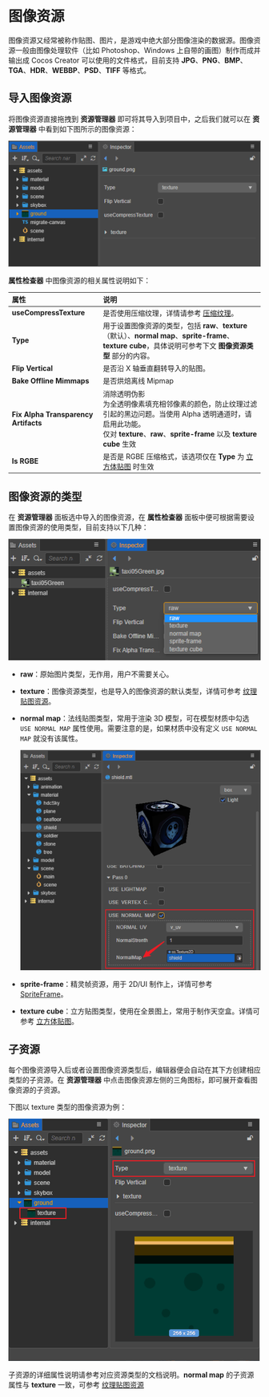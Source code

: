 # 图像资源

图像资源又经常被称作贴图、图片，是游戏中绝大部分图像渲染的数据源。图像资源一般由图像处理软件（比如 Photoshop、Windows 上自带的画图）制作而成并输出成 Cocos Creator 可以使用的文件格式，目前支持 **JPG**、**PNG**、**BMP**、**TGA**、**HDR**、**WEBBP**、**PSD**、**TIFF** 等格式。

## 导入图像资源

将图像资源直接拖拽到 **资源管理器** 即可将其导入到项目中，之后我们就可以在 **资源管理器** 中看到如下图所示的图像资源：

![imported](texture/imported.png)

**属性检查器** 中图像资源的相关属性说明如下：

| 属性 | 说明 |
| :--- | :--- |
| **useCompressTexture** | 是否使用压缩纹理，详情请参考 [压缩纹理](compress-texture.md)。 |
| **Type** | 用于设置图像资源的类型，包括 **raw**、**texture**（默认）、**normal map**、**sprite-frame**、**texture cube**，具体说明可参考下文 **图像资源类型** 部分的内容。 |
| **Flip Vertical** | 是否沿 X 轴垂直翻转导入的贴图。 |
| **Bake Offline Mimmaps** | 是否烘焙离线 Mipmap |
| **Fix Alpha Transparency Artifacts** | 消除透明伪影 <br> 为全透明像素填充相邻像素的颜色，防止纹理过滤引起的黑边问题。当使用 Alpha 透明通道时，请启用此功能。<br> 仅对 **texture**、**raw**、**sprite-frame** 以及 **texture cube** 生效 |
| **Is RGBE** | 是否是 RGBE 压缩格式，该选项仅在 **Type** 为 [立方体贴图](texture-cube.md) 时生效 |

## 图像资源的类型

在 **资源管理器** 面板选中导入的图像资源，在 **属性检查器** 面板中便可根据需要设置图像资源的使用类型，目前支持以下几种：

![type-change](texture/type-change.png)

- **raw**：原始图片类型，无作用，用户不需要关心。

- **texture**：图像资源类型，也是导入的图像资源的默认类型，详情可参考 [纹理贴图资源](texture.md)。

- **normal map**：法线贴图类型，常用于渲染 3D 模型，可在模型材质中勾选 `USE NORMAL MAP` 属性使用。需要注意的是，如果材质中没有定义 `USE NORMAL MAP` 就没有该属性。

  ![normal-map](texture/normal-map.png)

- **sprite-frame**：精灵帧资源，用于 2D/UI 制作上，详情可参考 [SpriteFrame](sprite-frame.md)。

- **texture cube**：立方贴图类型，使用在全景图上，常用于制作天空盒。详情可参考 [立方体贴图](texture-cube.md)。

## 子资源

每个图像资源导入后或者设置图像资源类型后，编辑器便会自动在其下方创建相应类型的子资源。在 **资源管理器** 中点击图像资源左侧的三角图标，即可展开查看图像资源的子资源。

下图以 texture 类型的图像资源为例：

![image info](texture/sub-texture.png)

子资源的详细属性说明请参考对应资源类型的文档说明。**normal map** 的子资源属性与 **texture** 一致，可参考 [纹理贴图资源](texture.md)
